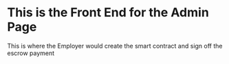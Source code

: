 # This is the Front End for the Admin Page

This is where the Employer would create the smart contract and sign off the escrow payment
